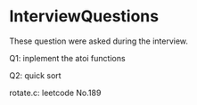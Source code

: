 # InterviewQuestions

These question were asked during the interview.

Q1: inplement the atoi functions

Q2: quick sort

rotate.c: leetcode No.189


